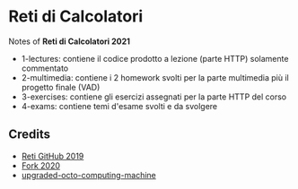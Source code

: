 # Reti di Calcolatori
Notes of **Reti di Calcolatori 2021**
* 1-lectures: contiene il codice prodotto a lezione (parte HTTP) solamente commentato
* 2-multimedia: contiene i 2 homework svolti per la parte multimedia più il progetto finale (VAD)
* 3-exercises: contiene gli esercizi assegnati per la parte HTTP del corso
* 4-exams: contiene temi d'esame svolti e da svolgere

## Credits
* [Reti GitHub 2019](https://github.com/nicomazz/ComputerNetworks-unipd2018)
* [Fork 2020](https://github.com/tommaso-green/Computer_Networks)
* [upgraded-octo-computing-machine](https://github.com/giacomocamposampiero/upgraded-octo-computing-machine)
